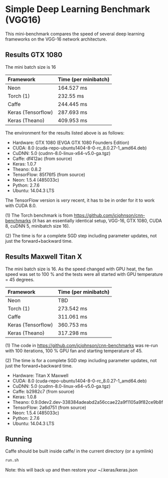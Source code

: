 # Simple Deep Learning Benchmark (VGG16)

This mini-benchmark compares the speed of several deep learning frameworks on the VGG-16 network architecture.

## Results GTX 1080

The mini batch size is 16

| Framework  | Time (per minibatch)  |
|:---|:---|
| Neon  | 164.527 ms  |
| Torch (1)  | 232.55 ms  |
| Caffe  | 244.445 ms  |
| Keras (Tensorflow)  | 287.693 ms  |
| Keras (Theano)  | 409.953 ms  |

The environment for the results listed above is as follows:

- Hardware: GTX 1080 (EVGA GTX 1080 Founders Edition)
- CUDA: 8.0 (cuda-repo-ubuntu1404-8-0-rc_8.0.27-1_amd64.deb)
- CuDNN: 5.0 (cudnn-8.0-linux-x64-v5.0-ga.tgz)
- Caffe: df412ac (from source)
- Keras: 1.0.7
- Theano: 0.8.2
- TensorFlow: 85f76f5 (from source)
- Neon: 1.5.4 (485033c)
- Python: 2.7.6
- Ubuntu: 14.04.3 LTS

The TensorFlow version is *very* recent, it has to be in order for it to work with CUDA 8.0.

(1) The Torch benchmark is from https://github.com/jcjohnson/cnn-benchmarks (it has an essentially identical setup, VGG-16, GTX 1080, CUDA 8, cuDNN 5, minibatch size 16).

(2) The time is for a complete SGD step including parameter updates, not just the forward+backward time.

## Results Maxwell Titan X

The mini batch size is 16. As the speed changed with GPU heat, the fan speed was set to 100 % and the tests were all started with GPU temperature = 45 degrees.

| Framework  | Time (per minibatch)  |
|:---|:---|
| Neon  | TBD  |
| Torch (1) | 273.542 ms  |
| Caffe  | 311.061 ms |
| Keras (Tensorflow)  | 360.753 ms  |
| Keras (Theano)  | 317.298 ms  |

(1) The code in https://github.com/jcjohnson/cnn-benchmarks was re-run with 100 iterations, 100 % GPU fan and starting temperature of 45.

(2) The time is for a complete SGD step including parameter updates, not just the forward+backward time.

- Hardware: Titan X Maxwell
- CUDA: 8.0 (cuda-repo-ubuntu1404-8-0-rc_8.0.27-1_amd64.deb)
- CuDNN: 5.0 (cudnn-8.0-linux-x64-v5.0-ga.tgz)
- Caffe: b2982c7 (from source)
- Keras: 1.0.8
- Theano: 0.9.0dev2.dev-338384adeabd2a56ccae22a9f1105a9f82ce9b8f
- TensorFlow:  2a6d751 (from source)
- Neon: 1.5.4 (485033c)
- Python: 2.7.6
- Ubuntu: 14.04.3 LTS

## Running

Caffe should be built inside caffe/ in the current directory (or a symlink)

```bash
run.sh
```

Note: this will back up and then restore your ~/.keras/keras.json

